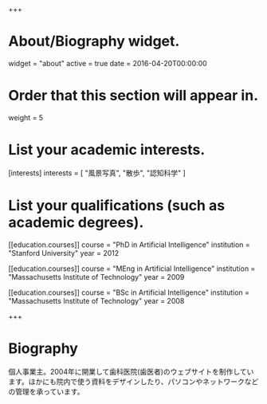+++
# About/Biography widget.
widget = "about"
active = true
date = 2016-04-20T00:00:00

# Order that this section will appear in.
weight = 5

# List your academic interests.
[interests]
  interests = [
    "風景写真",
    "散歩",
    "認知科学"
  ]

# List your qualifications (such as academic degrees).
[[education.courses]]
  course = "PhD in Artificial Intelligence"
  institution = "Stanford University"
  year = 2012

[[education.courses]]
  course = "MEng in Artificial Intelligence"
  institution = "Massachusetts Institute of Technology"
  year = 2009

[[education.courses]]
  course = "BSc in Artificial Intelligence"
  institution = "Massachusetts Institute of Technology"
  year = 2008
 
+++

# Biography

個人事業主。2004年に開業して歯科医院(歯医者)のウェブサイトを制作しています。ほかにも院内で使う資料をデザインしたり、パソコンやネットワークなどの管理を承っています。
